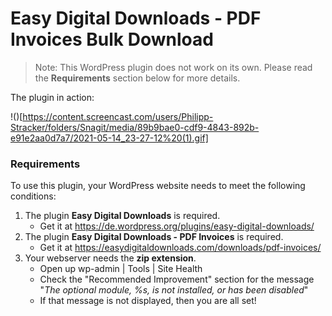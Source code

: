 # Easy Digital Downloads - PDF Invoices Bulk Download

> Note: This WordPress plugin does not work on its own. Please read the **Requirements** section below for more details.

The plugin in action:

!()[https://content.screencast.com/users/Philipp-Stracker/folders/Snagit/media/89b9bae0-cdf9-4843-892b-e91e2aa0d7a7/2021-05-14_23-27-12%20(1).gif]

### Requirements

To use this plugin, your WordPress website needs to meet the following conditions:

1. The plugin **Easy Digital Downloads** is required.
    - Get it at https://de.wordpress.org/plugins/easy-digital-downloads/
1. The plugin **Easy Digital Downloads - PDF Invoices** is required.
    - Get it at https://easydigitaldownloads.com/downloads/pdf-invoices/
1. Your webserver needs the **zip extension**.  
    - Open up wp-admin | Tools | Site Health
    - Check the "Recommended Improvement" section for the message "*The optional module, %s, is not installed, or has been disabled*"
    - If that message is not displayed, then you are all set!

